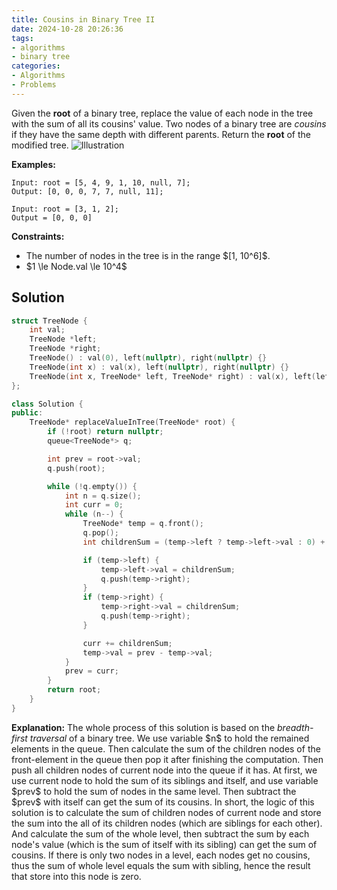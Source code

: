 ```yaml
---
title: Cousins in Binary Tree II
date: 2024-10-28 20:26:36
tags:
- algorithms
- binary tree 
categories:
- Algorithms
- Problems
---
```

Given the **root** of a binary tree, replace the value of each node in the tree with the sum of all its cousins' value. Two nodes of a binary tree are *cousins* if they have the same depth with different parents.
Return the **root** of the modified tree.
![Illustration](https://assets.leetcode.com/uploads/2023/01/11/example11.png)

**Examples:**

```
Input: root = [5, 4, 9, 1, 10, null, 7];
Output: [0, 0, 0, 7, 7, null, 11];
```

```
Input: root = [3, 1, 2];
Output = [0, 0, 0]
```

**Constraints:**

- The number of nodes in the tree is in the range \$[1, 10^6]\$.
- \$1 \le Node.val \le 10^4\$

## Solution

```cpp
struct TreeNode {
    int val;
    TreeNode *left;
    TreeNode *right;
    TreeNode() : val(0), left(nullptr), right(nullptr) {}
    TreeNode(int x) : val(x), left(nullptr), right(nullptr) {}
    TreeNode(int x, TreeNode* left, TreeNode* right) : val(x), left(left), right(right) {}
};

class Solution {
public:
    TreeNode* replaceValueInTree(TreeNode* root) {
        if (!root) return nullptr;
        queue<TreeNode*> q;

        int prev = root->val;
        q.push(root);

        while (!q.empty()) {
            int n = q.size();
            int curr = 0;
            while (n--) {
                TreeNode* temp = q.front();
                q.pop();
                int childrenSum = (temp->left ? temp->left->val : 0) + (temp->right ? temp->right->val : 0);

                if (temp->left) {
                    temp->left->val = childrenSum;
                    q.push(temp->right);
                }
                if (temp->right) {
                    temp->right->val = childrenSum;
                    q.push(temp->right);
                }

                curr += childrenSum;
                temp->val = prev - temp->val;
            }
            prev = curr;
        }
        return root;
    }
}
```

**Explanation:**
The whole process of this solution is based on the *breadth-first traversal* of a binary tree. We use variable \$n\$ to hold the remained elements in the queue. Then calculate the sum of the children nodes of the front-element in the queue then pop it after finishing the computation. Then push all children nodes of current node into the queue if it has. At first, we use current node to hold the sum of its siblings and itself, and use variable \$prev\$ to hold the sum of nodes in the same level. Then subtract the \$prev\$ with itself can get the sum of its cousins.
In short, the logic of this solution is to calculate the sum of children nodes of current node and store the sum into the all of its children nodes (which are siblings for each other). And calculate the sum of the whole level, then subtract the sum by each node's value (which is the sum of itself with its sibling) can get the sum of cousins. If there is only two nodes in a level, each nodes get no cousins, thus the sum of whole level equals the sum with sibling, hence the result that store into this node is zero.